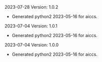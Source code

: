 2023-07-28 Version: 1.0.2
- Generated python2 2023-05-16 for aiccs.

2023-07-04 Version: 1.0.1
- Generated python2 2023-05-16 for aiccs.

2023-07-04 Version: 1.0.0
- Generated python2 2023-05-16 for aiccs.

